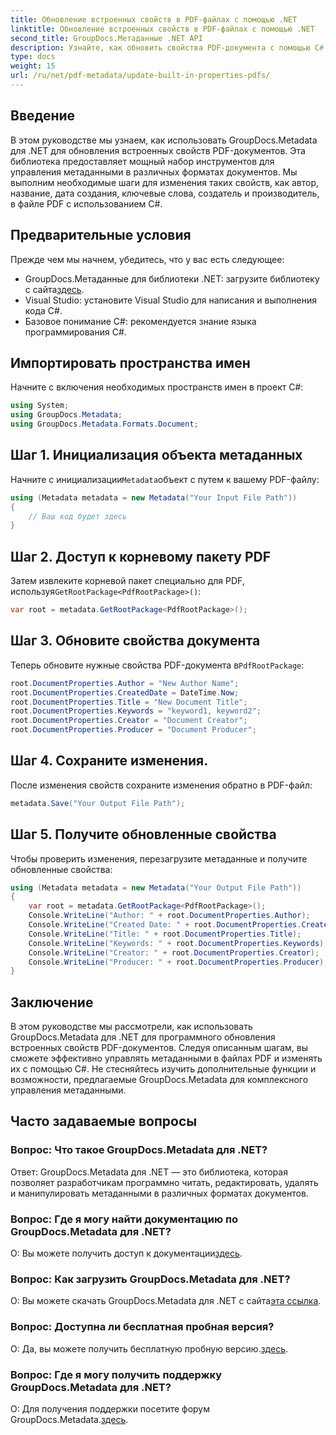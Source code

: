 ```yaml
---
title: Обновление встроенных свойств в PDF-файлах с помощью .NET
linktitle: Обновление встроенных свойств в PDF-файлах с помощью .NET
second_title: GroupDocs.Метаданные .NET API
description: Узнайте, как обновить свойства PDF-документа с помощью C# и GroupDocs.Metadata для .NET. Измените автора, заголовок, ключевые слова и многое другое программно.
type: docs
weight: 15
url: /ru/net/pdf-metadata/update-built-in-properties-pdfs/
---
```

## Введение
В этом руководстве мы узнаем, как использовать GroupDocs.Metadata для .NET для обновления встроенных свойств PDF-документов. Эта библиотека предоставляет мощный набор инструментов для управления метаданными в различных форматах документов. Мы выполним необходимые шаги для изменения таких свойств, как автор, название, дата создания, ключевые слова, создатель и производитель, в файле PDF с использованием C#.
## Предварительные условия
Прежде чем мы начнем, убедитесь, что у вас есть следующее:
-  GroupDocs.Метаданные для библиотеки .NET: загрузите библиотеку с сайта[здесь](https://releases.groupdocs.com/metadata/net/).
- Visual Studio: установите Visual Studio для написания и выполнения кода C#.
- Базовое понимание C#: рекомендуется знание языка программирования C#.

## Импортировать пространства имен
Начните с включения необходимых пространств имен в проект C#:
```csharp
using System;
using GroupDocs.Metadata;
using GroupDocs.Metadata.Formats.Document;
```
## Шаг 1. Инициализация объекта метаданных
 Начните с инициализации`Metadata`объект с путем к вашему PDF-файлу:
```csharp
using (Metadata metadata = new Metadata("Your Input File Path"))
{
    // Ваш код будет здесь
}
```
## Шаг 2. Доступ к корневому пакету PDF
 Затем извлеките корневой пакет специально для PDF, используя`GetRootPackage<PdfRootPackage>()`:
```csharp
var root = metadata.GetRootPackage<PdfRootPackage>();
```
## Шаг 3. Обновите свойства документа
 Теперь обновите нужные свойства PDF-документа в`PdfRootPackage`:
```csharp
root.DocumentProperties.Author = "New Author Name";
root.DocumentProperties.CreatedDate = DateTime.Now;
root.DocumentProperties.Title = "New Document Title";
root.DocumentProperties.Keywords = "keyword1, keyword2";
root.DocumentProperties.Creator = "Document Creator";
root.DocumentProperties.Producer = "Document Producer";
```
## Шаг 4. Сохраните изменения.
После изменения свойств сохраните изменения обратно в PDF-файл:
```csharp
metadata.Save("Your Output File Path");
```
## Шаг 5. Получите обновленные свойства
Чтобы проверить изменения, перезагрузите метаданные и получите обновленные свойства:
```csharp
using (Metadata metadata = new Metadata("Your Output File Path"))
{
    var root = metadata.GetRootPackage<PdfRootPackage>();
    Console.WriteLine("Author: " + root.DocumentProperties.Author);
    Console.WriteLine("Created Date: " + root.DocumentProperties.CreatedDate);
    Console.WriteLine("Title: " + root.DocumentProperties.Title);
    Console.WriteLine("Keywords: " + root.DocumentProperties.Keywords);
    Console.WriteLine("Creator: " + root.DocumentProperties.Creator);
    Console.WriteLine("Producer: " + root.DocumentProperties.Producer);
}
```

## Заключение
В этом руководстве мы рассмотрели, как использовать GroupDocs.Metadata для .NET для программного обновления встроенных свойств PDF-документов. Следуя описанным шагам, вы сможете эффективно управлять метаданными в файлах PDF и изменять их с помощью C#. Не стесняйтесь изучить дополнительные функции и возможности, предлагаемые GroupDocs.Metadata для комплексного управления метаданными.

## Часто задаваемые вопросы
### Вопрос: Что такое GroupDocs.Metadata для .NET?
Ответ: GroupDocs.Metadata для .NET — это библиотека, которая позволяет разработчикам программно читать, редактировать, удалять и манипулировать метаданными в различных форматах документов.
### Вопрос: Где я могу найти документацию по GroupDocs.Metadata для .NET?
 О: Вы можете получить доступ к документации[здесь](https://reference.groupdocs.com/metadata/net/).
### Вопрос: Как загрузить GroupDocs.Metadata для .NET?
 О: Вы можете скачать GroupDocs.Metadata для .NET с сайта[эта ссылка](https://releases.groupdocs.com/metadata/net/).
### Вопрос: Доступна ли бесплатная пробная версия?
 О: Да, вы можете получить бесплатную пробную версию.[здесь](https://releases.groupdocs.com/).
### Вопрос: Где я могу получить поддержку GroupDocs.Metadata для .NET?
 О: Для получения поддержки посетите форум GroupDocs.Metadata.[здесь](https://forum.groupdocs.com/c/metadata/14).